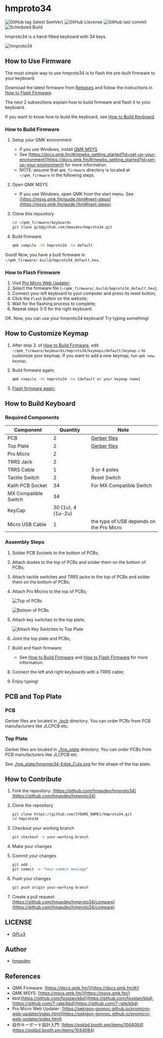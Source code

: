 # hmproto34

![GitHub tag (latest SemVer)](https://img.shields.io/github/v/tag/hmasdev/hmproto34?sort=semver)
![GitHub Liecense](https://img.shields.io/github/license/hmasdev/hmproto34)
![GitHub last commit](https://img.shields.io/github/last-commit/hmasdev/hmproto34)
![Scheduled Build](https://github.com/hmasdev/hmproto34/actions/workflows/compile-firmware-on-schedule.yaml/badge.svg)

hmproto34 is a hand-fitted keyboard with 34 keys.

![hmproto34](./pics/hmproto34.jpg)

## How to Use Firmware

The most simple way to use hmproto34 is to flash the pre-built firmware to your keyboard.

Download the latest firmware from [Releases](https://github.com/hmasdev/hmproto34/releases) and follow the instructions in [How to Flash Firmware](#how-to-flash-firmware).

The next 2 subsections explain how to build firmware and flash it to your keyboard.

If you want to know how to build the keyboard, see [How to Build Keyboard](#how-to-build-keyboard).

### How to Build Firmware

1. Setup your QMK environment
   - if you use Windows, install [QMK MSYS](https://msys.qmk.fm/)
   - See [https://docs.qmk.fm/#/newbs_getting_started?id=set-up-your-environment](https://docs.qmk.fm/#/newbs_getting_started?id=set-up-your-environment) for more information.
   - NOTE: assume that `qmk_firmware` directory is located at `~/qmk_firmware` in the following steps.

2. Open QMK MSYS
   - If you use Windows, open QMK from the start menu. See [https://msys.qmk.fm/guide.html#next-steps](https://msys.qmk.fm/guide.html#next-steps).

3. Clone this repository

   ```sh
   cd ~/qmk_firmware/keyboards
   git clone git@github.com:hmasdev/hmproto34.git
   ```

4. Build firmware

   ```sh
   qmk compile -kb hmproto34 -km default
   ```

Good! Now, you have a built firmware in `~/qmk_firmware/.build/hmproto34_default.hex`.

### How to Flash Firmware

1. Visit [Pro Micro Web Updater](https://sekigon-gonnoc.github.io/promicro-web-updater/index.html);
2. Select the firmware file (`~/qmk_firmware/.build/hmproto34_default.hex`);
3. Connect your left keyboard to your computer and press its reset button;
4. Click the `Flash` button on the website;
5. Wait for the flashing process to complete;
6. Repeat steps 3-5 for the right keyboard.

OK. Now, you can use your hmproto34 keyboard! Try typing something!

## How to Customize Keymap

1. After step 3. of [How to Build Firmware](#how-to-build-firmware), edit `~/qmk_firmware/keyboards/hmproto34/keymaps/default/keymap.c` to customize your keymap. If you want to add a new keymap, run `qmk new-keymap`;

2. Build firmware again;

   ```sh
   qmk compile -kb hmproto34 -km {default or your keymap name}
   ```

3. [Flash firmware again](#how-to-flash-firmware);

## How to Build Keyboard

### Required Components

| Component | Quantity | Note |
| --- | --- | --- |
| PCB | 2 | [Gerber files](./pcb) |
| Top Plate | 2 | [Gerber files](./top_plate) |
| Pro Micro | 2 | |
| TRRS Jack | 2 | |
| TRRS Cable | 1 | 3 or 4 poles |
| Tactile Switch | 2 | Reset Switch |
| Kalih PCB Socket | 34 | For MX Compatible Switch |
| MX Compatible Switch | 34 | |
| KeyCap | 30 (1u), 4 (1u-2u) | |
| Micro USB Cable | 1 | the type of USB depends on the Pro Micro |

### Assembly Steps

1. Solder PCB Sockets to the bottom of PCBs;
2. Attach diodes to the top of PCBs and solder them on the bottom of PCBs;
3. Attach tactile switches and TRRS jacks to the top of PCBs and solder them on the bottom of PCBs;
4. Attach Pro Micros to the top of PCBs;

   ![Top of PCBs](./pics/top-of-pcb.jpg)

   ![Bottom of PCBs](./pics/bottom-of-pcb.jpg)

5. Attach key switches to the top plate;

   ![Attach Key Switches to Top Plate](./pics/attach-keyswitches-to-top-plate.jpg)

6. Joint the top plate and PCBs;
7. Build and flash firmware;
   - See [How to Build Firmware](#how-to-build-firmware) and [How to Flash Firmware](#how-to-flash-firmware) for more information.
8. Connect the left and right keyboards with a TRRS cable;
9. Enjoy typing!

## PCB and Top Plate

### PCB

Gerber files are located in [./pcb](./pcb) directory.
You can order PCBs from PCB manufacturers like JLCPCB etc.

### Top Plate

Gerber files are located in [./top_plate](./top_plate) directory.
You can order PCBs from PCB manufacturers like JLCPCB etc.

See [./top_plate/hmproto34-Edge_Cuts.svg](./top_plate/hmproto34-Edge_Cuts.svg) for the shape of the top plate.

## How to Contribute

1. Fork the repository: [https://github.com/hmasdev/hmproto34](https://github.com/hmasdev/hmproto34)
2. Clone the repository

   ```bash
   git clone https://github.com/{YOURE_NAME}/hmproto34.git
   cd hmproto34
   ```

3. Checkout your working branch

   ```bash
   git checkout -b your-working-branch
   ```

4. Make your changes

5. Commit your changes

   ```bash
   git add .
   git commit -m "Your commit message"
   ```

6. Push your changes

   ```bash
   git push origin your-working-branch
   ```

7. Create a pull request: [https://github.com/hmasdev/hmproto34/compare](https://github.com/hmasdev/hmproto34/compare)

## LICENSE

- [GPLv3](./LICENSE)

## Author

- [hmasdev](https://github.com/hmasdev)

## References

- QMK Firmware: [https://docs.qmk.fm/](https://docs.qmk.fm/#/)
- QMK MSYS: [https://msys.qmk.fm/](https://msys.qmk.fm/)
- kbd:[https://github.com/foostan/kbd](https://github.com/foostan/kbd), [https://github.com/7-rate/kbd](https://github.com/7-rate/kbd)
- Pro Micro Web Updater: [https://sekigon-gonnoc.github.io/promicro-web-updater/index.html](https://sekigon-gonnoc.github.io/promicro-web-updater/index.html)
- 自作キーボード設計入門: [https://pskbd.booth.pm/items/1044084](https://pskbd.booth.pm/items/1044084)
